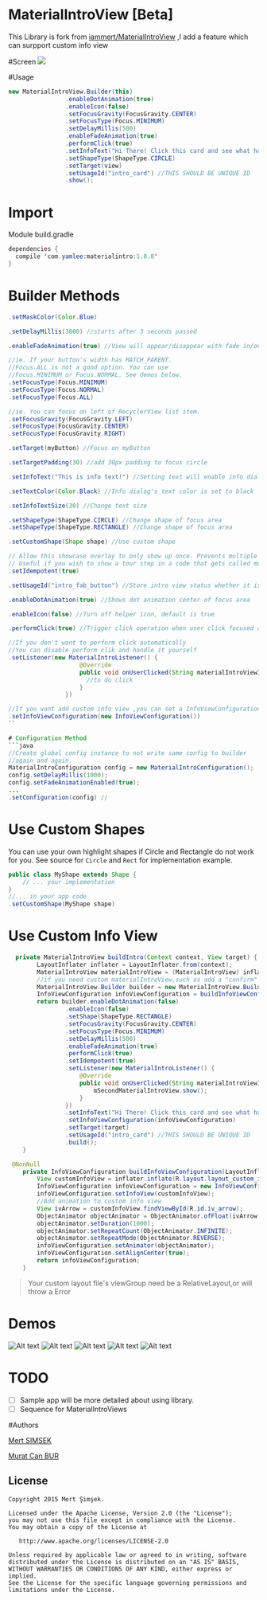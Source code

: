 # MaterialIntroView [Beta]

This Library is fork from [iammert/MaterialIntroView](https://github.com/iammert/MaterialIntroView) ,I add a feature which can surpport custom info view

#Screen
<img src="https://raw.githubusercontent.com/iammert/MaterialIntroView/master/art/materialintroviewgif.gif"/>

#Usage
```java
new MaterialIntroView.Builder(this)
                .enableDotAnimation(true)
				.enableIcon(false)
                .setFocusGravity(FocusGravity.CENTER)
                .setFocusType(Focus.MINIMUM)
                .setDelayMillis(500)
                .enableFadeAnimation(true)
                .performClick(true)
                .setInfoText("Hi There! Click this card and see what happens.")
                .setShapeType(ShapeType.CIRCLE)
                .setTarget(view)
                .setUsageId("intro_card") //THIS SHOULD BE UNIQUE ID
                .show();
```

# Import

Module build.gradle
```java
dependencies {
  compile 'com.yamlee:materialintro:1.0.8'
}
```

# Builder Methods
```java
.setMaskColor(Color.Blue)
```

```java
.setDelayMillis(3000) //starts after 3 seconds passed
```

```java
.enableFadeAnimation(true) //View will appear/disappear with fade in/out animation
```

```java
//ie. If your button's width has MATCH_PARENT.
//Focus.ALL is not a good option. You can use
//Focus.MINIMUM or Focus.NORMAL. See demos below.
.setFocusType(Focus.MINIMUM)
.setFocusType(Focus.NORMAL)
.setFocusType(Focus.ALL)
```

```java
//ie. You can focus on left of RecyclerView list item.
.setFocusGravity(FocusGravity.LEFT)
.setFocusType(FocusGravity.CENTER)
.setFocusType(FocusGravity.RIGHT)
```

```java
.setTarget(myButton) //Focus on myButton
```

```java
.setTargetPadding(30) //add 30px padding to focus circle
```

```java
.setInfoText("This is info text!") //Setting text will enable info dialog
```

```java
.setTextColor(Color.Black) //Info dialog's text color is set to black
```

```java
.setInfoTextSize(30) //Change text size
```

```java
.setShapeType(ShapeType.CIRCLE) //Change shape of focus area
.setShapeType(ShapeType.RECTANGLE) //Change shape of focus area
```

```java
.setCustomShape(Shape shape) //Use custom shape
```

```java
// Allow this showcase overlay to only show up once. Prevents multiple screens from showing at the same time.
// Useful if you wish to show a tour step in a code that gets called multiple times
.setIdempotent(true)
```

```java
.setUsageId("intro_fab_button") //Store intro view status whether it is learnt or not
```

```java
.enableDotAnimation(true) //Shows dot animation center of focus area
```

```java
.enableIcon(false) //Turn off helper icon, default is true
```

```java
.performClick(true) //Trigger click operation when user click focused area.
```

```java
//If you don't want to perform click automatically
//You can disable perform clik and handle it yourself
.setListener(new MaterialIntroListener() {
                    @Override
                    public void onUserClicked(String materialIntroViewId) {
                      //to do click
                    }
                })
```

```java
//If you want add custom info view ,you can set a InfoViewConfiguration
.setInfoViewConfiguration(new InfoViewConfiguration())
``

# Configuration Method
```java
//Create global config instance to not write same config to builder
//again and again.
MaterialIntroConfiguration config = new MaterialIntroConfiguration();
config.setDelayMillis(1000);
config.setFadeAnimationEnabled(true);
...
.setConfiguration(config) //
```

# Use Custom Shapes
You can use your own highlight shapes if Circle and Rectangle do not work for you. See source for `Circle` and `Rect` for implementation example.

```java
public class MyShape extends Shape {
    // ... your implementation
}
//... in your app code
.setCustomShape(MyShape shape)
```

# Use Custom Info View

```java
  private MaterialIntroView buildIntro(Context context, View target) {
        LayoutInflater inflater = LayoutInflater.from(context);
        MaterialIntroView materialIntroView = (MaterialIntroView) inflater.inflate(R.layout.layout_custom_material_intro_view, null);
        //if you need custom materialIntroView,such as add a "confirm" button ,you can pass a inflate materialIntroView to it's builder constructor
        MaterialIntroView.Builder builder = new MaterialIntroView.Builder(materialIntroView);
        InfoViewConfiguration infoViewConfiguration = buildInfoViewConfiguration(inflater);
        return builder.enableDotAnimation(false)
                .enableIcon(false)
                .setShape(ShapeType.RECTANGLE)
                .setFocusGravity(FocusGravity.CENTER)
                .setFocusType(Focus.MINIMUM)
                .setDelayMillis(500)
                .enableFadeAnimation(true)
                .performClick(true)
                .setIdempotent(true)
                .setListener(new MaterialIntroListener() {
                    @Override
                    public void onUserClicked(String materialIntroViewId) {
                        mSecondMaterialIntroView.show();
                    }
                })
                .setInfoText("Hi There! Click this card and see what happens.")
                .setInfoViewConfiguration(infoViewConfiguration)
                .setTarget(target)
                .setUsageId("intro_card") //THIS SHOULD BE UNIQUE ID
                .build();
    }
```

```java
 @NonNull
    private InfoViewConfiguration buildInfoViewConfiguration(LayoutInflater inflater) {
        View customInfoView = inflater.inflate(R.layout.layout_custom_info_arrow_up, null);
        InfoViewConfiguration infoViewConfiguration = new InfoViewConfiguration();
        infoViewConfiguration.setInfoView(customInfoView);
        //Add animation to custom info view
        View ivArrow = customInfoView.findViewById(R.id.iv_arrow);
        ObjectAnimator objectAnimator = ObjectAnimator.ofFloat(ivArrow, View.TRANSLATION_Y, 0, 20, 0);
        objectAnimator.setDuration(1000);
        objectAnimator.setRepeatCount(ObjectAnimator.INFINITE);
        objectAnimator.setRepeatMode(ObjectAnimator.REVERSE);
        infoViewConfiguration.setAnimator(objectAnimator);
        infoViewConfiguration.setAlignCenter(true);
        return infoViewConfiguration;
    }
```
> Your custom layout file's viewGroup need be a RelativeLayout,or will throw a Error

# Demos
![Alt text](/art/art_drawer.png?raw=true)
![Alt text](/art/art_focus_all.png?raw=true)
![Alt text](/art/art_focus_normal.png?raw=true)
![Alt text](/art/art_gravity_left.png?raw=true)
![Alt text](/art/art_rectangle.png?raw=true)
# TODO

* [ ] Sample app will be more detailed about using library.
* [ ] Sequence for MaterialIntroViews

#Authors

[Mert SIMSEK](https://github.com/iammert)

[Murat Can BUR](https://github.com/muratcanbur)


License
--------


    Copyright 2015 Mert Şimşek.

    Licensed under the Apache License, Version 2.0 (the "License");
    you may not use this file except in compliance with the License.
    You may obtain a copy of the License at

       http://www.apache.org/licenses/LICENSE-2.0

    Unless required by applicable law or agreed to in writing, software
    distributed under the License is distributed on an "AS IS" BASIS,
    WITHOUT WARRANTIES OR CONDITIONS OF ANY KIND, either express or implied.
    See the License for the specific language governing permissions and
    limitations under the License.


